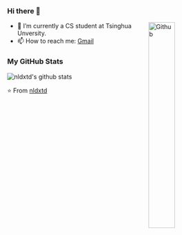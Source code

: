### Hi there 👋

<img width="35%" align="right" alt="Github" src="https://user-images.githubusercontent.com/48678280/88862734-4903af80-d201-11ea-968b-9c939d88a37c.gif" />

- 🔭 I’m currently a CS student at Tsinghua Unversity.
- 📫 How to reach me: [Gmail](mailto:nldxtd@gmail.com)

### My GitHub Stats

![nldxtd's github stats](https://github-readme-stats.vercel.app/api?username=nldxtd&show_icons=true)

⭐️ From [nldxtd](https://github.com/nldxtd)
